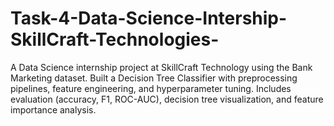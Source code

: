 # Task-4-Data-Science-Intership-SkillCraft-Technologies-
A Data Science internship project at SkillCraft Technology using the Bank Marketing dataset. Built a Decision Tree Classifier with preprocessing pipelines, feature engineering, and hyperparameter tuning. Includes evaluation (accuracy, F1, ROC-AUC), decision tree visualization, and feature importance analysis.
